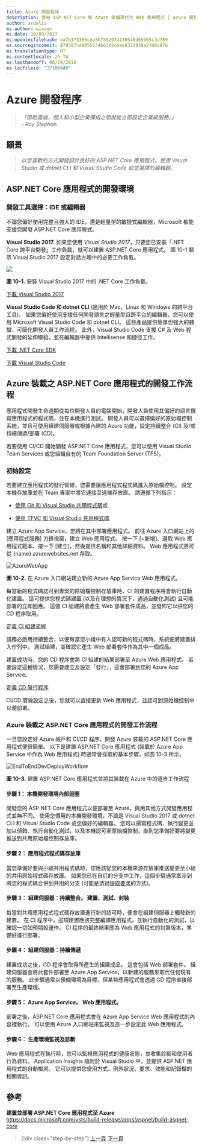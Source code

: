 ```yaml
---
title: Azure 開發程序
description: 使用 ASP.NET Core 和 Azure 架構現代化 Web 應用程式 | Azure 開發程序
author: ardalis
ms.author: wiwagn
ms.date: 10/08/2017
ms.openlocfilehash: ea7b173369cea3b785297a136546d65965c3d789
ms.sourcegitcommit: 979597cd8055534b63d2c6ee8322938a27d0c87b
ms.translationtype: HT
ms.contentlocale: zh-TW
ms.lasthandoff: 06/29/2018
ms.locfileid: "37106849"
---
```

# <a name="development-process-for-azure"></a>Azure 開發程序

> _「借助雲端，個人和小型企業彈指之間就能立即設定企業級服務。」_  
> _- Roy Stephan_

 ## <a name="vision"></a>願景

> *以您喜歡的方式開發設計良好的 ASP.NET Core 應用程式，使用 Visual Studio 或 dotnet CLI 和 Visual Studio Code 或您選擇的編輯器。*

## <a name="development-environment-for-aspnet-core-apps"></a>ASP.NET Core 應用程式的開發環境

### <a name="development-tools-choices-ide-or-editor"></a>開發工具選擇：IDE 或編輯器

不論您偏好使用完整且強大的 IDE，還是輕量型的敏捷式編輯器，Microsoft 都能支援您開發 ASP.NET Core 應用程式。

**Visual Studio 2017.** 如果您使用 *Visual Studio 2017*，只要您已安裝「.NET Core 跨平台開發」工作負載，就可以建置 ASP.NET Core 應用程式。 圖 10-1 顯示 Visual Studio 2017 設定對話方塊中的必要工作負載。

![](./media/image10-1.png)

**圖 10-1.** 安裝 Visual Studio 2017 中的 .NET Core 工作負載。

[下載 Visual Studio 2017](https://aka.ms/vsdownload?utm_source=mscom&utm_campaign=msdocs)

**Visual Studio Code 和 dotnet CLI** (適用於 Mac、Linux 和 Windows 的跨平台工具)。 如果您偏好使用支援任何開發語言之輕量型且跨平台的編輯器，您可以使用 Microsoft Visual Studio Code 和 dotnet CLI。 這些產品提供簡單但強大的體驗，可簡化開發人員工作流程。 此外，Visual Studio Code 支援 C\# 及 Web 程式開發的延伸模組，並在編輯器中提供 Intellisense 和捷徑工作。

[下載 .NET Core SDK](https://www.microsoft.com/net/download/core)

[下載 Visual Studio Code](https://code.visualstudio.com/download)



## <a name="development-workflow-for-azure-hosted-aspnet-core-apps"></a>Azure 裝載之 ASP.NET Core 應用程式的開發工作流程

應用程式開發生命週期從每位開發人員的電腦開始，開發人員使用其偏好的語言撰寫應用程式的程式碼，並在本機進行測試。 開發人員可以選擇偏好的原始檔控制系統，並且可使用組建伺服器或根據內建的 Azure 功能，設定持續整合 (CI) 及/或持續傳遞/部署 (CD)。

若要使用 CI/CD 開始開發 ASP.NET Core 應用程式，您可以使用 Visual Studio Team Services 或您組織自有的 Team Foundation Server (TFS)。

### <a name="initial-setup"></a>初始設定

若要建立應用程式的發行管線，您需要讓應用程式程式碼進入原始檔控制。 設定本機存放庫並在 Team 專案中將它連接至遠端存放庫。 請遵循下列指示：

-   [使用 Git 和 Visual Studio 共用程式碼](https://docs.microsoft.com/vsts/git/share-your-code-in-git-vs)或

-   [使用 TFVC 和 Visual Studio 共用程式碼](https://docs.microsoft.com/vsts/tfvc/share-your-code-in-tfvc-vs)

建立 Azure App Service，您將在其中部署應用程式。 前往 Azure 入口網站上的 [應用程式服務] 刀鋒視窗，建立 Web 應用程式。 按一下 [+新增]、選取 Web 應用程式範本、按一下 [建立]，然後提供名稱和其他詳細資料。 Web 應用程式將可從 {name}.azurewebsites.net 存取。

![AzureWebApp](./media/image10-2.png)

**圖 10-2.** 在 Azure 入口網站建立新的 Azure App Service Web 應用程式。

每當新的程式碼認可到專案的原始檔控制存放庫時，CI 的建置程序將會執行自動化建置。 這可提供您程式碼建置 (以及在理想的情況下，通過自動化測試) 且可能部署的立即回應。 這個 CI 組建將會產生 Web 部署套件成品，並發佈它以供您的 CD 程序取用。

[定義 CI 組建流程](https://docs.microsoft.com/vsts/build-release/apps/aspnet/build-aspnet-core#ci)

請務必啟用持續整合，以便每當您小組中有人認可新的程式碼時，系統便將建置排入佇列中。 測試組建，並確認它產生 Web 部署套件作為其中一個成品。

建置成功時，您的 CD 程序會將 CI 組建的結果部署至 Azure Web 應用程式。 若要設定這種情況，您需要建立及設定「發行」，這會部署到您的 Azure App Service。

[定義 CD 發行程序](https://docs.microsoft.com/vsts/build-release/apps/aspnet/build-aspnet-core#cd)

CI/CD 管線設定之後，您就可以直接更新 Web 應用程式，並認可到原始檔控制中以便部署。

### <a name="workflow-for-developing-azure-hosted-aspnet-core-applications"></a>Azure 裝載之 ASP.NET Core 應用程式的開發工作流程

一旦您設定好 Azure 帳戶和 CI/CD 程序，開發 Azure 裝載的 ASP.NET Core 應用程式便很簡單。 以下是建置 ASP.NET Core 應用程式 (裝載於 Azure App Service 中作為 Web 應用程式) 時通常會採取的基本步驟，如圖 10-3 所示。

![EndToEndDevDeployWorkflow](./media/image10-3.png)

**圖 10-3.** 建置 ASP.NET Core 應用程式並將其裝載在 Azure 中的逐步工作流程

#### <a name="step-1-local-dev-environment-inner-loop"></a>步驟 1： 本機開發環境內部迴圈

開發您的 ASP.NET Core 應用程式以便部署至 Azure，與用其他方式開發應用程式並無不同。 使用您慣用的本機開發環境，不論是 Visual Studio 2017 或 dotnet CLI 和 Visual Studio Code 或您偏好的編輯器。 您可以撰寫程式碼、執行變更並加以偵錯、執行自動化測試，以及本機認可至原始檔控制，直到您準備好要將變更推送到共用原始檔控制存放庫。

#### <a name="step-2-application-code-repository"></a>步驟 2： 應用程式程式碼存放庫

當您準備好要與小組共用程式碼時，您應該從您的本機來源存放庫推送變更至小組的共用原始程式碼存放庫。 如果您已在自訂的分支中工作，這個步驟通常牽涉到將您的程式碼合併到共用的分支 (可能是透過[提取要求](https://docs.microsoft.com/vsts/git/pull-requests)的方式)。

#### <a name="step-3-build-server-continuous-integration-build-test-package"></a>步驟 3： 組建伺服器：持續整合。 建置、測試、封裝

每當對共用應用程式程式碼存放庫進行新的認可時，便會在組建伺服器上觸發新的建置。 在 CI 程序中，這項建置應該完整編譯應用程式，並執行自動化的測試，以確認一切如預期般運作。 CI 程序的最終結果應為 Web 應用程式的封裝版本，準備好進行部署。

#### <a name="step-4-build-server-continuous-delivery"></a>步驟 4： 組建伺服器：持續傳遞

建置成功之後，CD 程序會取得所產生的組建成品。 這會包括 Web 部署套件。 組建伺服器會將此套件部署至 Azure App Service，以新建的服務來取代任何現有的服務。 此步驟通常以預備環境為目標，但某些應用程式會透過 CD 程序直接部署至生產環境。

#### <a name="step-5-azure-app-service-web-app"></a>步驟 5： Azure App Service。 Web 應用程式。

部署之後，ASP.NET Core 應用程式會在 Azure App Service Web 應用程式的內容裡執行。 可以使用 Azure 入口網站來監視及進一步設定此 Web 應用程式。

#### <a name="step-6-production-monitoring-and-diagnostics"></a>步驟 6： 生產環境監視及診斷

Web 應用程式在執行時，您可以監視應用程式的健康狀態，並收集診斷和使用者行為資料。 Application Insights 隨附於 Visual Studio 中，並提供 ASP.NET 應用程式的自動檢測。 它可以提供您使用方式、例外狀況、要求、效能和記錄檔的相關資訊。

## <a name="references"></a>參考

**建置並部署 ASP.NET Core 應用程式至 Azure**  
<https://docs.microsoft.com/vsts/build-release/apps/aspnet/build-aspnet-core>


>[!div class="step-by-step"]
[上一頁](test-asp-net-core-mvc-apps.md)
[下一頁](azure-hosting-recommendations-for-asp-net-web-apps.md)
